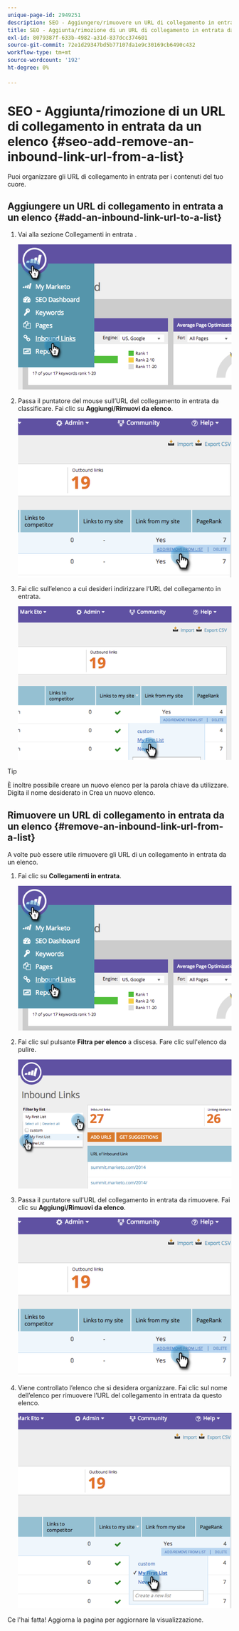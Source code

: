 ```yaml
---
unique-page-id: 2949251
description: SEO - Aggiungere/rimuovere un URL di collegamento in entrata da un elenco - Documenti Marketo - Documentazione del prodotto
title: SEO - Aggiunta/rimozione di un URL di collegamento in entrata da un elenco
exl-id: 8079387f-633b-4982-a31d-837dcc374601
source-git-commit: 72e1d29347bd5b77107da1e9c30169cb6490c432
workflow-type: tm+mt
source-wordcount: '192'
ht-degree: 0%

---
```


# SEO - Aggiunta/rimozione di un URL di collegamento in entrata da un elenco {#seo-add-remove-an-inbound-link-url-from-a-list}

Puoi organizzare gli URL di collegamento in entrata per i contenuti del tuo cuore.

## Aggiungere un URL di collegamento in entrata a un elenco {#add-an-inbound-link-url-to-a-list}

1. Vai alla sezione Collegamenti in entrata .

   ![](assets/image2014-11-20-18-3a27-3a27.png)

1. Passa il puntatore del mouse sull’URL del collegamento in entrata da classificare. Fai clic su **Aggiungi/Rimuovi da elenco**.

   ![](assets/image2014-11-20-18-3a27-3a40.png)

1. Fai clic sull’elenco a cui desideri indirizzare l’URL del collegamento in entrata.

   ![](assets/image2014-11-20-18-3a28-3a18.png)

>[!TIP]
>
>È inoltre possibile creare un nuovo elenco per la parola chiave da utilizzare. Digita il nome desiderato in Crea un nuovo elenco.

## Rimuovere un URL di collegamento in entrata da un elenco {#remove-an-inbound-link-url-from-a-list}

A volte può essere utile rimuovere gli URL di un collegamento in entrata da un elenco.

1. Fai clic su **Collegamenti in entrata**.

   ![](assets/image2014-11-20-18-3a28-3a41.png)

1. Fai clic sul pulsante **Filtra per elenco** a discesa. Fare clic sull&#39;elenco da pulire.

   ![](assets/image2014-11-20-18-3a28-3a57.png)

1. Passa il puntatore sull’URL del collegamento in entrata da rimuovere. Fai clic su **Aggiungi/Rimuovi da elenco**.

   ![](assets/image2014-11-20-18-3a29-3a56.png)

1. Viene controllato l’elenco che si desidera organizzare. Fai clic sul nome dell’elenco per rimuovere l’URL del collegamento in entrata da questo elenco.

   ![](assets/image2014-11-20-18-3a30-3a10.png)

Ce l&#39;hai fatta! Aggiorna la pagina per aggiornare la visualizzazione.
